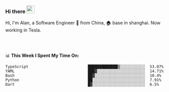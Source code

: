 ### Hi there <img src="https://media.giphy.com/media/hvRJCLFzcasrR4ia7z/giphy.gif" width="25px">

<!-- ![visitors](https://visitor-badge.glitch.me/badge?page_id=dislfyer.dislfyer) -->

Hi, I'm Alan, a Software Engineer 🚀 from China, 🏠 base in shanghai. Now working in Tesla.

<br/>
<br/>

📊 **This Week I Spent My Time On:**


<!--START_SECTION:waka-->

```text
TypeScript                          █████████████▒░░░░░░░░░░░  53.07%
YAML                                ███▓░░░░░░░░░░░░░░░░░░░░░  14.71%
Bash                                ██▓░░░░░░░░░░░░░░░░░░░░░░  10.4%
Python                              ██░░░░░░░░░░░░░░░░░░░░░░░  7.91%
Dart                                █▓░░░░░░░░░░░░░░░░░░░░░░░  6.5%
```

<!--END_SECTION:waka-->

<!--
**About Me:**
 -->
